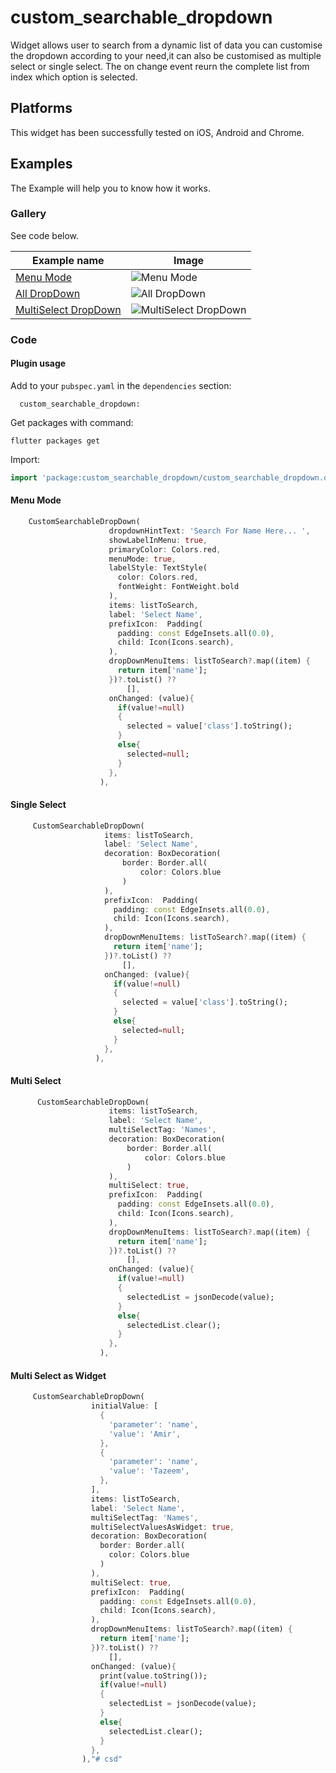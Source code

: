 # custom_searchable_dropdown

Widget allows user to search from a dynamic list of data you can customise the dropdown according to your need,it can also be customised as multiple select or single select. The on change event reurn the complete list from index which option is selected.

## Platforms

This widget has been successfully tested on iOS, Android and Chrome.

## Examples

The Example will help you to know how it works.

### Gallery

See code below.

| Example name | Image |
| --- | --- |
| [Menu Mode](#Menu-Mode) | ![Menu Mode](doc/images/menuMode.png) |
| [All DropDown](#All-DropDown) | ![All DropDown](doc/images/all.png) |
| [MultiSelect DropDown](#MultiSelect-DropDown) | ![MultiSelect DropDown](doc/images/multiSelect.png) | 

### Code

#### Plugin usage

Add to your `pubspec.yaml` in the `dependencies` section:
```
  custom_searchable_dropdown:
```

Get packages with command:
```
flutter packages get
```

Import:
```dart
import 'package:custom_searchable_dropdown/custom_searchable_dropdown.dart';
```


#### Menu Mode
```dart
    CustomSearchableDropDown(
                      dropdownHintText: 'Search For Name Here... ',
                      showLabelInMenu: true,
                      primaryColor: Colors.red,
                      menuMode: true,
                      labelStyle: TextStyle(
                        color: Colors.red,
                        fontWeight: FontWeight.bold
                      ),
                      items: listToSearch,
                      label: 'Select Name',
                      prefixIcon:  Padding(
                        padding: const EdgeInsets.all(0.0),
                        child: Icon(Icons.search),
                      ),
                      dropDownMenuItems: listToSearch?.map((item) {
                        return item['name'];
                      })?.toList() ??
                          [],
                      onChanged: (value){
                        if(value!=null)
                        {
                          selected = value['class'].toString();
                        }
                        else{
                          selected=null;
                        }
                      },
                    ),
```

#### Single Select
```dart
     CustomSearchableDropDown(
                     items: listToSearch,
                     label: 'Select Name',
                     decoration: BoxDecoration(
                         border: Border.all(
                             color: Colors.blue
                         )
                     ),
                     prefixIcon:  Padding(
                       padding: const EdgeInsets.all(0.0),
                       child: Icon(Icons.search),
                     ),
                     dropDownMenuItems: listToSearch?.map((item) {
                       return item['name'];
                     })?.toList() ??
                         [],
                     onChanged: (value){
                       if(value!=null)
                       {
                         selected = value['class'].toString();
                       }
                       else{
                         selected=null;
                       }
                     },
                   ),
```
#### Multi Select
```dart
      CustomSearchableDropDown(
                      items: listToSearch,
                      label: 'Select Name',
                      multiSelectTag: 'Names',
                      decoration: BoxDecoration(
                          border: Border.all(
                              color: Colors.blue
                          )
                      ),
                      multiSelect: true,
                      prefixIcon:  Padding(
                        padding: const EdgeInsets.all(0.0),
                        child: Icon(Icons.search),
                      ),
                      dropDownMenuItems: listToSearch?.map((item) {
                        return item['name'];
                      })?.toList() ??
                          [],
                      onChanged: (value){
                        if(value!=null)
                        {
                          selectedList = jsonDecode(value);
                        }
                        else{
                          selectedList.clear();
                        }
                      },
                    ),
```

#### Multi Select as Widget
```dart
     CustomSearchableDropDown(
                  initialValue: [
                    {
                      'parameter': 'name',
                      'value': 'Amir',
                    },
                    {
                      'parameter': 'name',
                      'value': 'Tazeem',
                    },
                  ],
                  items: listToSearch,
                  label: 'Select Name',
                  multiSelectTag: 'Names',
                  multiSelectValuesAsWidget: true,
                  decoration: BoxDecoration(
                    border: Border.all(
                      color: Colors.blue
                    )
                  ),
                  multiSelect: true,
                  prefixIcon:  Padding(
                    padding: const EdgeInsets.all(0.0),
                    child: Icon(Icons.search),
                  ),
                  dropDownMenuItems: listToSearch?.map((item) {
                    return item['name'];
                  })?.toList() ??
                      [],
                  onChanged: (value){
                    print(value.toString());
                    if(value!=null)
                    {
                      selectedList = jsonDecode(value);
                    }
                    else{
                      selectedList.clear();
                    }
                  },
                ),"# csd" 
